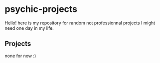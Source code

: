 # psychic-projects
Hello!
here is my repository for random not professionnal projects I might need one day in my life.


## Projects
none for now :)
